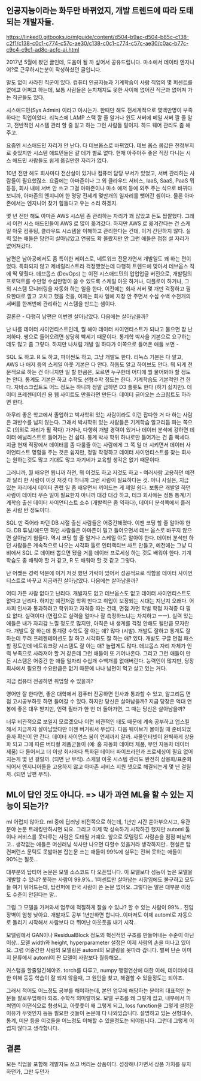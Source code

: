 
## 인공지능이라는 화두만 바뀌었지, 개발 트렌드에 따라 도태되는 개발자들.
   
https://linked0.gitbooks.io/mlguide/content/d504-b9ac-d504-b85c-c138-c2f1/c138-c0c1-c774-c57c-ae30/c138-c0c1-c774-c57c-ae30/c0ac-b77c-c9c4-c9c1-ad8c-acfc-ai.html

2017년 5월에 봤던 글인데, 도움이 될 까 싶어서 공유드립니다. 마소에서 데이타 엔지니어?로 근무하시는분이 작성하셨던 글입니다.  

말도 없이 사라진 직군이 있다. 컴퓨터 인공지능과 기계학습이 사람 직업의 몇 퍼센트를 없애고 어쩌고 하는데, 보통 사람들은 눈치채지도 못한 사이에 없어진 직군과 없어져 가는 직군들도 있다. 

시스애드민(Sys Admin) 이라고 아시는가. 한때만 해도 전세계적으로 몇백만명이 부족하다는 직업이었다. 리눅스에 LAMP 스택 깔 줄 알거나 윈도 서버에 메일 서버 깔 줄 알고, 전반적인 시스템 관리 할 줄 알고 하는 그런 사람들 말이지. 하드 웨어 관리도 좀 해주고.

요즘엔 시스애드민 자리가 안 난다. 다 데브옵스로 바뀌었다. 데브 옵스 몸값은 천정부지로 솟았지만 시스템 애드민들은 갈 데가 별로 없다. 현재 아주아주 좋은 직장 다니는 시스 애드민 사람들도 쉽게 옮길만한 자리가 없다. 

10년 전만 해도 회사마다 전산실이 있거나 컴퓨터 담당 부서가 있었고, 서버 관리하는 사람들이 필요했잖소. 요즘에는 아마존이나 그 외 클라우드 서비스, IaaS, SaaS, PaaS 뭐 등등, 회사 내에 서버 안 쓰고 그걸 아마존이나 마소 애저 등에 외주 주는 식으로 바뀌다 보니까, 아마존의 엔지니어 한 명당 전세계 몇만개의 일자리를 뺏어간 셈이다. 물론 아마존에서는 엔지니어 찾기 힘들다고 우는 소리 하겠지. 

몇 년 전만 해도 아마존 AWS 시스템 좀 관리하는 자리가 꽤 많았고 돈도 짭짤했다. 그래서 이전 시스 애드민들이 AWS 로 많이 옮겨갔다. 하지만 AWS 로 옮겨간다는 건 스케일 아웃 컴퓨팅, 클라우드 시스템을 이해하고 관리한다는 건데, 이거 간단하지 않다. 실력 있는 애들은 당연히 살아남았고 연봉도 확 올랐지만 안 그런 애들은 점점 설 자리가 없어져갔다. 

남편은 남아공에서도 좀 특이한 케이스로, 네트워크 전문가면서 개발일도 꽤 하는 편이었다. 특화되지 않고 제네럴리스트라 걱정했었는데 다행히 트렌드에 맞아서 데브옵스 직에 딱 맞췄다. 데브옵스 (DevOps) 는 이전 시스애드민의 업업업글 버전으로, 개발팀의 프로덕트를 수만명 수십만명이 쓸 수 있도록 스케일 아웃 하거나, 디플로이 하거나, 그 외 시스템 모니터링을 자동화 하는 일을 한다. 이전에는 회사 서버 몇 개만 걱정하고 필요한대로 깔고 고치고 했을 것을, 이제는 회사 일에 지장 안 주면서 수십 수백 수천개의 서버를 한꺼번에 관리하는 시스템을 만드는 셈이다. 

결론은 - 다행히 남편은 이번엔 살아남았다. 다음에는 살아남을까? 

난 나름 데이터 사이언티스트인데, 뭘 해야 데이터 사이언티스트가 되냐고 물으면 참 난처하다. 쌩으로 들어오려면 상당히 빡세기 때문이다. 통계학 박사을 기본으로 요구하는 데도 많고 좀 그렇다. 하지만 나처럼 개발 일 하다가 이쪽으로 들어온 애들 보면 - 

SQL 도 하고. R 도 하고, 파이썬도 하고, 그냥 개발도 한다. 리눅스 기본은 다 알고, AWS 나 애저 등의 스케일 아웃 기본은 다 안다. 하둡도 알고 하이브도 안다. 뭐 되게 전문적으로 하는 건 아니지만 일 할 만큼은, 모르면 누구한테 어디에 뭘 물어봐야 할 정도는 안다. 통계도 기본은 하고 수학도 선형수학 정도는 한다. 기계학습도 기본적인 건 한다. 자바스크립트도 어느 정도는 하니까 정말 급하면 D3 플롯도 한다 (하기 싫지만). 데이터 프레젠테이션 용 웹 사이트도 만들라면 만든다. 데이터 긁어오는 스크립트도 하라면 한다. 

아무리 좋은 학교에서 졸업하고 박사학위 있는 사람이라도 이런 잡다한 거 다 하는 사람은 과반수를 넘지 않는다. 그래서 박사학위 있는 사람들은 기계학습 알고리듬 파는 쪽으로 (의외로 자리가 훨 적다) 가거나, 다행히 개발 경력이 있거나 데이터 분석에 강하면 데이터 애널리스트로 들어가는 건 쉽다. 통계 박사 학위 하나로만 들어가는 건 좀 빡세다. 지금 현재 직장에서 데이터를 좀 다룰줄 아는 사람에게 그 쪽 일 더 시키면서 데이터 사이언티스트 명함을 주는 것은 쉽지만, 정말 작정하고 데이터 사이언티스트를 찾는 회사는 원하는것도 많고 기대도 많고 자기네가 교육할 생각은 없기 때문이다. 

그러니까, 뭘 배우면 됩니까 하면, 뭐 이것도 하고 저것도 하고 - 여러사람 고용하던 예전과 달리 한 사람이 이것 저것 다 하니까 그런 사람이 필요하다는 것. 아니 사실은, 지금 있는 자리에서 데이터 관련 일 좀 배우면서 끼어드는 게 제일 쉽다. 보통은 개발일 하던 사람이 데이터 무슨 일이 필요한지 아니까 대강 대강 하고, 테크 회사에는 정통 통계/기계학습 출신 데이터 사이언티스트 소수 (개발력은 좀 약하다), 데이터 분석쪽에서 흘러온 사람 반 정도이다. 

SQL 만 죽어라 파던 DB 시절 출신 사람들은 어중간해졌다. 이젠 코딩 할 줄 알아야 한다. DB 튜닝/애드민 하던 사람들은 아마존이 밀고 들어오면서 데브 옵스로 바꾸지 않으면 살아남기 힘들다. 역시 코딩 할 줄 알거나 스케일 아웃 알아야 한다. 데이터 분석만 하던 사람들은 계속적으로 나오는 시각화 툴로 인터랙티브 차트 만들고, 예전에는 그냥 디비에서 SQL 로 데이터 뽑으면 됐을 거를 데이터 프로세싱 하는 것도 배워야 한다. 기계 학습도 좀 배워야 할 거 같고, R 도 배워야 할 것 같고 그렇다. 

난 어쨌든 경력 덕분에 이거 저것 했던 가락이 있어서 성공적으로 직함을 데이터 사이언티스트로 바꾸고 지금까진 살아남았다. 다음에는 살아남을까? 

어디 가든 사람 없다고 난리다. 개발자도 없고 데브옵스도 없고 데이터 사이언티스트도 없다고 난리다. 하지만 예전처럼 학위 딴다고 취업이 보장되는 시대는 지난지 오래다. 어차피 인사과 통과하려고 학위따고 자격증 따는 건데, 면접 가면 학벌 학점 자격증 다 필요 없다. 실력이다 (면접으로 실력을 얼마나 잘 측정하느냐는 차치하고 ㅡㅡ). 실력 있는 애들은 내가 자괴감 느낄 정도로 많지만, 아직은 내 생계를 걱정 안해도 될만큼 모자란다. 개발도 잘 하는데 통계랑 수학도 잘 아는 애? 많다 (시발). 개발도 잘하고 통계도 잘하는데 무려 프레젠테이션도 잘 하고 시각화도 잘 하는 애? 있다. 개발도 구글 면접 패스 할 정도인데 네트워크랑 시스템도 잘 아는 애? 놀랍게도 많다. 데브옵스 자리 자체가 인력 부족으로 사라져야 할 거 같은데 그런 애들이 또 기어나온다. 그리고 그런 애들이 만든 시스템은 어중간 한 애들 일자리 수십개 수백개를 없애버린다. 능력인이 많지만, 당장 회사에서 필요한 수요만큼은 없기 때문에 나나 남편이 먹고 살고 있는 거다. 

지금 컴퓨터 전공하면 취업할 수 있을까? 

영어만 잘 한다면, 좋은 대학에서 컴퓨터 전공하면 인사과 통과할 수 있고, 알고리듬 면접 고시공부하듯 하면 들어갈 수 있다. 하지만 당신은 살아남을까? 지금 당장은 억대 연봉에 좋은 대우 받지만, 인력 필터가 한 번 더 돌아가면, 그 때는 당신은 살아남을까? 

너무 비관적으로 보일지 모르겠으나 이런 비관적인 태도 때문에 계속 공부하고 업스킬 해서 지금까지 살아남았다만 이젠 버거워서 무섭다. 다음 웨이브가 몰아칠 때 준비되었을까 확신이 안 간다. 데이터 사이언스 붐이 언제까지 갈까. 사물인터넷이 완벽하게 상용화 되고 그에 따른 버티컬 제품군들이 (예: 홈 자동화 데이터 제품, 무인 자동차 데이터 제품) 다 들어서고 더 이상 회사마다 특화된 데이터 파이프라인과 프로세싱이 필요 없어지는게 몇 년 걸릴까. (되면 난 무직). 스케일 아웃 시스템 관리도 완전히 상용화/표준화 되어서 엔지니어들을 고용하지 않고 아마존 서비스 지원 챗으로 해결되는게 몇 년 걸릴까. (되면 남편 무직). 

## ML이 답인 것도 아니다. => 내가 과연 ML을 할 수 있는 지능이 되는가?  

ml 어렵지 않아요. ml 중에 딥러닝 비전쪽으로 하는데, 1년만 시간 쏟아부으시고, 유관분야 논문 트래킹만하시면 되요. 그리고 이제 막 성숙하기 시작하긴 했지만 automl 툴이나 서비스를 못다루는 사람은 도태될 거예요. 앞으로 모델링도 사람손을 점점 떠날꺼고.. 생각없는 애들은 머신러닝 석사만 나오면 다할수 있을거라 생각하지만.. 현실은 탑컨퍼런스 문턱도 못밟아본 잡논문 쓰는 애들이 99%에 실무는 전혀 못하는 애들이 90%는 될듯..

대부분의 탑티어 논문은 모델 소스코드 다 오픈입니다. 이 모델보다 성능이 높은 모델을 개발할 수 있냐? 못하는 사람이 99.9%.. 1퍼센트만 살아남는 시장임에도 불구하고 모두들 여기 뛰어드는데, 탑컨퍼에 한국 사람이 쓴 논문 없어요. 그렇다는 말은 대부분 이정도 수준이 안된다는 말..

그럼 그 모델을 가져와서 업무에 적절하게 잘쓸 수 있냐? 할 수 있는 사람이 99%.. 진입장벽이 엄청 낮아요. 개발자도 공부 1년만하면 합니다..이마저도 이제 automl로 자동으로 돌리기 시작해서 사람보다 더 뛰어난 아웃풋을 내기 시작..

모델링에서 GAN이나 ResidualBlock 정도의 혁신적인 구조를 만들어내는 수준이 아닌이상.. 모델 width와 height, hyperparameter 설정은 이제 사람의 손을 떠나고 있어요. 그럼 어중간한 사람의 모델링은 automl의 모델링을 못따라 갑니다. 벌써 단순 이미지 분류에서 automl이 짠 모델이 사람보다 월등해요..

커스텀을 할줄알긴해야죠. torch를 다루고, numpy 행렬연산에 대한 이해, 데이터에 대한 이해 등등 학습이 잘 되지 않을때, 그 원인을 찾고, 해결할 수 있을정도는 되야죠.

그래서 적어도 어느정도 공부를 해야하는데, 본인 업무에 해당하는 분야의 대표적인 논문들 팔로우업해야 되죠.  수학적 의미랄까요. 모델 구조를 왜 그렇게 잡고, 내부에서 피쳐맵이 어떤식으로 형성되고, 아웃풋이 왜 그렇게 되고, loss function을 그렇게 설정한 이유가 무엇인지 등등 필요한 것들이 논문에 다 나와있습니다. 설명하고 있는 선형대수, 통계, 미분 등을 이것들을 어느정도 이해할 수 있을정도는 되야됩니다. 그런데 그렇게 어렵지 않다고 생각합니다.

## 결론

모든 직업을 포함해 개발자도 쓰고 버리는 상품이다. 성장해나가면서 상품 가치를 유지하던가, 그만 두던가  
